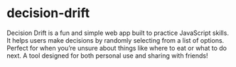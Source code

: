 # decision-drift
Decision Drift is a fun and simple web app built to practice JavaScript skills. It helps users make decisions by randomly selecting from a list of options. Perfect for when you’re unsure about things like where to eat or what to do next. A tool designed for both personal use and sharing with friends!
